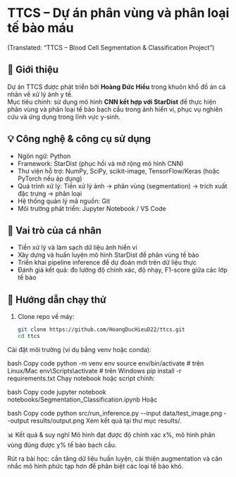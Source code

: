 # TTCS – Dự án phân vùng và phân loại tế bào máu  
(Translated: “TTCS – Blood Cell Segmentation & Classification Project”)

## 🧬 Giới thiệu  
Dự án TTCS được phát triển bởi **Hoàng Đức Hiếu** trong khuôn khổ đồ án cá nhân về xử lý ảnh y tế.  
Mục tiêu chính: sử dụng mô hình **CNN kết hợp với StarDist** để thực hiện phân vùng và phân loại tế bào bạch cầu trong ảnh hiển vi, phục vụ nghiên cứu và ứng dụng trong lĩnh vực y-sinh.

## 💡 Công nghệ & công cụ sử dụng  
- Ngôn ngữ: Python  
- Framework: StarDist (phục hồi và mở rộng mô hình CNN)  
- Thư viện hỗ trợ: NumPy, SciPy, scikit-image, TensorFlow/Keras (hoặc PyTorch nếu áp dụng)  
- Quá trình xử lý: Tiền xử lý ảnh → phân vùng (segmentation) → trích xuất đặc trưng → phân loại  
- Hệ thống quản lý mã nguồn: Git  
- Môi trường phát triển: Jupyter Notebook / VS Code

## 🎯 Vai trò của cá nhân  
- Tiền xử lý và làm sạch dữ liệu ảnh hiển vi  
- Xây dựng và huấn luyện mô hình StarDist để phân vùng tế bào  
- Triển khai pipeline inference để dự đoán mới trên dữ liệu thực  
- Đánh giá kết quả: đo lường độ chính xác, độ nhạy, F1-score giữa các lớp tế bào  

## 🚀 Hướng dẫn chạy thử  
1. Clone repo về máy:  
   ```bash
   git clone https://github.com/HoangDucHieuD22/ttcs.git
   cd ttcs
Cài đặt môi trường (ví dụ bằng venv hoặc conda):

bash
Copy code
python -m venv env
source env/bin/activate   # trên Linux/Mac
env\Scripts\activate      # trên Windows
pip install -r requirements.txt
Chạy notebook hoặc script chính:

bash
Copy code
jupyter notebook notebooks/Segmentation_Classification.ipynb
Hoặc

bash
Copy code
python src/run_inference.py --input data/test_image.png --output results/output.png
Xem kết quả tại thư mục results/.

📊 Kết quả & suy nghĩ
Mô hình đạt được độ chính xác x%, mô hình phân vùng đúng được y% tế bào bạch cầu.

Rút ra bài học: cần tăng dữ liệu huấn luyện, cải thiện augmentation và cân nhắc mô hình phức tạp hơn để phân biệt các loại tế bào khó.
